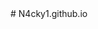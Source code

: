 <!-- public/index.html -->
<!DOCTYPE html>
<html lang="es">
<head>
  <meta charset="UTF-8">
  <meta name="viewport" content="width=device-width, initial-scale=1.0">
  <title>Electrodomésticos App</title>
  <link rel="manifest" href="manifest.json">
</head>
<body>
  <div id="root"></div>
  <script>
    // Registrar Service Worker para funcionar offline
    if ('serviceWorker' in navigator) {
      navigator.serviceWorker.register('sw.js');
    }
  </script>
</body>
</html># N4cky1.github.io
